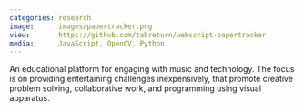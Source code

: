 ```yaml
---
categories: research
image:      images/papertracker.png
view:       https://github.com/tabreturn/webscript-papertracker
media:      JavaScript, OpenCV, Python
---
```

An educational platform for engaging with music and technology. The focus is on
providing entertaining challenges inexpensively, that promote creative problem
solving, collaborative work, and programming using visual apparatus.

